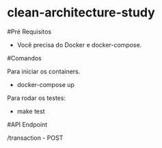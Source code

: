 # clean-architecture-study

#Pré Requisitos

  - Você precisa do Docker e docker-compose.

#Comandos

Para iniciar os containers.

  - docker-compose up

Para rodar os testes:

  - make test


#API Endpoint

/transaction - POST